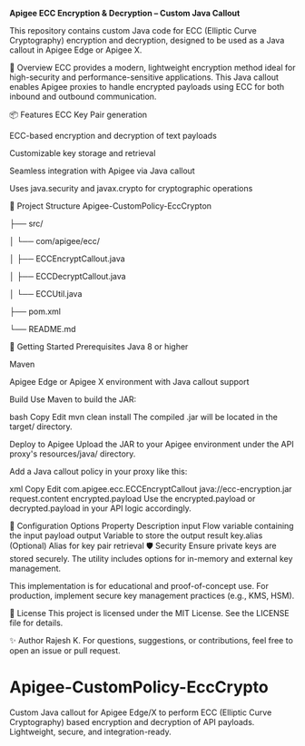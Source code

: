 **Apigee ECC Encryption & Decryption – Custom Java Callout**

This repository contains custom Java code for ECC (Elliptic Curve Cryptography) encryption and decryption, designed to be used as a Java callout in Apigee Edge or Apigee X.

🔐 Overview
ECC provides a modern, lightweight encryption method ideal for high-security and performance-sensitive applications. This Java callout enables Apigee proxies to handle encrypted payloads using ECC for both inbound and outbound communication.

📦 Features
ECC Key Pair generation

ECC-based encryption and decryption of text payloads

Customizable key storage and retrieval

Seamless integration with Apigee via Java callout

Uses java.security and javax.crypto for cryptographic operations

📁 Project Structure
Apigee-CustomPolicy-EccCrypton

├── src/

│   └── com/apigee/ecc/

│       ├── ECCEncryptCallout.java

│       ├── ECCDecryptCallout.java

│       └── ECCUtil.java

├── pom.xml

└── README.md

🚀 Getting Started
Prerequisites
Java 8 or higher

Maven

Apigee Edge or Apigee X environment with Java callout support

Build
Use Maven to build the JAR:

bash
Copy
Edit
mvn clean install
The compiled .jar will be located in the target/ directory.

Deploy to Apigee
Upload the JAR to your Apigee environment under the API proxy's resources/java/ directory.

Add a Java callout policy in your proxy like this:

xml
Copy
Edit
<JavaCallout name="ECC-Encrypt-Callout">
    <ClassName>com.apigee.ecc.ECCEncryptCallout</ClassName>
    <ResourceURL>java://ecc-encryption.jar</ResourceURL>
    <Properties>
        <Property name="input">request.content</Property>
        <Property name="output">encrypted.payload</Property>
    </Properties>
</JavaCallout>
Use the encrypted.payload or decrypted.payload in your API logic accordingly.

🔧 Configuration Options
Property	Description
input	Flow variable containing the input payload
output	Variable to store the output result
key.alias	(Optional) Alias for key pair retrieval
🛡️ Security
Ensure private keys are stored securely. The utility includes options for in-memory and external key management.

This implementation is for educational and proof-of-concept use. For production, implement secure key management practices (e.g., KMS, HSM).

📄 License
This project is licensed under the MIT License. See the LICENSE file for details.

✨ Author
Rajesh K.
For questions, suggestions, or contributions, feel free to open an issue or pull request.

# Apigee-CustomPolicy-EccCrypto
Custom Java callout for Apigee Edge/X to perform ECC (Elliptic Curve Cryptography) based encryption and decryption of API payloads. Lightweight, secure, and integration-ready.
